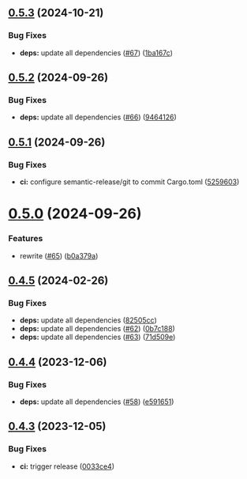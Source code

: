 ## [0.5.3](https://github.com/Zebradil/rustotpony/compare/0.5.2...0.5.3) (2024-10-21)


### Bug Fixes

* **deps:** update all dependencies ([#67](https://github.com/Zebradil/rustotpony/issues/67)) ([1ba167c](https://github.com/Zebradil/rustotpony/commit/1ba167c469af92d2d845340c49601807c7d5d187))

## [0.5.2](https://github.com/Zebradil/rustotpony/compare/0.5.1...0.5.2) (2024-09-26)


### Bug Fixes

* **deps:** update all dependencies ([#66](https://github.com/Zebradil/rustotpony/issues/66)) ([9464126](https://github.com/Zebradil/rustotpony/commit/9464126d1f34ae44d3c433b44ac1340f2c4c81a7))

## [0.5.1](https://github.com/Zebradil/rustotpony/compare/0.5.0...0.5.1) (2024-09-26)


### Bug Fixes

* **ci:** configure semantic-release/git to commit Cargo.toml ([5259603](https://github.com/Zebradil/rustotpony/commit/5259603bab690bdbd16c799cc4cabc374c1090d6))

# [0.5.0](https://github.com/Zebradil/rustotpony/compare/0.4.5...0.5.0) (2024-09-26)


### Features

* rewrite ([#65](https://github.com/Zebradil/rustotpony/issues/65)) ([b0a379a](https://github.com/Zebradil/rustotpony/commit/b0a379a566c9aca241f5cd88c3c1419fefa0bddb))

## [0.4.5](https://github.com/Zebradil/rustotpony/compare/0.4.4...0.4.5) (2024-02-26)


### Bug Fixes

* **deps:** update all dependencies ([82505cc](https://github.com/Zebradil/rustotpony/commit/82505ccc341e5e00e9e76734d52914e864ee6a0f))
* **deps:** update all dependencies ([#62](https://github.com/Zebradil/rustotpony/issues/62)) ([0b7c188](https://github.com/Zebradil/rustotpony/commit/0b7c18845389296663deff32b8ae4c7857491259))
* **deps:** update all dependencies ([#63](https://github.com/Zebradil/rustotpony/issues/63)) ([71d509e](https://github.com/Zebradil/rustotpony/commit/71d509ecf14da5438d42276ee1697ddcea9421aa))

## [0.4.4](https://github.com/Zebradil/rustotpony/compare/0.4.3...0.4.4) (2023-12-06)


### Bug Fixes

* **deps:** update all dependencies ([#58](https://github.com/Zebradil/rustotpony/issues/58)) ([e591651](https://github.com/Zebradil/rustotpony/commit/e5916516940403dd9b749c06e23d4b9739a204df))

## [0.4.3](https://github.com/Zebradil/rustotpony/compare/0.4.2...0.4.3) (2023-12-05)


### Bug Fixes

* **ci:** trigger release ([0033ce4](https://github.com/Zebradil/rustotpony/commit/0033ce40d4e08899326ef025c05c44bada8c4cf8))
